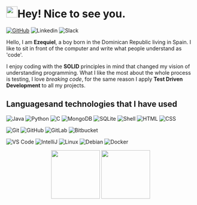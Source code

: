 <h1><img src="https://emojis.slackmojis.com/emojis/images/1600706728/10521/meow_code.gif?1600706728" width="30"/><b>Hey! Nice to see you.</b></h1>

[![GitHub](https://img.shields.io/badge/Github-100000?style=for-the-badge&logo=github&logoColor=white)](https://github.com/dezequiel)
![Linkedin](https://img.shields.io/badge/Linkedin-0077B5?style=for-the-badge&logo=linkedin&logoColor=white)
![Slack](https://img.shields.io/badge/-Slack-E01563?style=for-the-badge&logo=Slack&logoColor=white)



Hello, I am **Ezequiel**, a boy born in the Dominican Republic living in Spain. I like to sit in front of the computer and write what people understand as 'code'.


I enjoy coding with the **SOLID** principles in mind that changed my vision of understanding programming. What I like the most about the whole process is testing, I love *breaking code*, for the same reason I apply **Test Driven Development** to all my projects.


## **Languages ​​and technologies that I have used**


![Java](https://img.shields.io/badge/Java-orange?style=flat-square&logo=java)
![Python](https://img.shields.io/badge/-Python-3776AB?style=flat-square&logo=Python&logoColor=white)
![C](https://img.shields.io/badge/-%20Language-%2300599C.svg?style=flat-square&logo=c&logoColor=white)
![MongoDB](https://img.shields.io/badge/-MongoDB-13aa52?style=flat-square&logo=mongodb&logoColor=white)
![SQLite](https://img.shields.io/badge/SQLite-%2307405e.svg?style=flat-square&logo=SQLite&logoColor=white)
![Shell](https://img.shields.io/badge/-Shell-181717?style=flat-square&logo=PowerShell&logoColor=white)
![HTML](https://img.shields.io/badge/-HTML5-E34F26?style=flat-square&logo=HTML5&logoColor=white)
![CSS](https://img.shields.io/badge/-CSS3-1572B6?style=flat-square&logo=CSS3&logoColor=white)


![Git](https://img.shields.io/badge/-Git-F44D27?style=flat-square&logo=Git&logoColor=white)
![GitHub](https://img.shields.io/badge/-Github-181717?style=flat-square&logo=github)
![GitLab](https://img.shields.io/badge/GitLab-%23181717.svg?style=flat-square&logo=gitlab&logoColor=white)
![Bitbucket](https://img.shields.io/badge/BitBucket-%230047B3.svg?style=flat-square&logo=BitBucket&logoColor=white)

![VS Code](https://img.shields.io/badge/-VS%20Code-007ACC?style=flat-square&logo=visual-studio-code)
![IntelliJ](https://img.shields.io/badge/-IntelliJ%20IDEA-black?style=flat-square&logo=jetbrains)
![Linux](https://img.shields.io/badge/Linux-FCC624?style=flat-square&logo=linux&logoColor=black)
![Debian](https://img.shields.io/badge/-Debian-A80030?style=flat-square&logo=Debian&logoColor=white)
![Docker](https://img.shields.io/badge/-Docker-46a2f1?style=flat-square&logo=docker&logoColor=white)

<p align="center">
<img height="130em" src="https://github-readme-stats.vercel.app/api/top-langs/?username=dezequiel&theme=shades-of-purple&langs_count=2">
 <img height="130em" src="https://github-readme-stats.vercel.app/api?username=dezequiel&theme=shades-of-purple&show_icons=true&count_private=true&hide=prs,issues">

</p>

